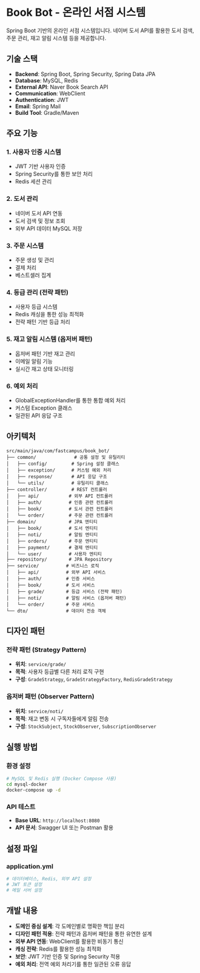 # Book Bot - 온라인 서점 시스템

Spring Boot 기반의 온라인 서점 시스템입니다. 네이버 도서 API를 활용한 도서 검색, 주문 관리, 재고 알림 시스템 등을 제공합니다.

## 기술 스택

- **Backend**: Spring Boot, Spring Security, Spring Data JPA
- **Database**: MySQL, Redis
- **External API**: Naver Book Search API
- **Communication**: WebClient
- **Authentication**: JWT
- **Email**: Spring Mail
- **Build Tool**: Gradle/Maven

## 주요 기능

### 1. 사용자 인증 시스템
- JWT 기반 사용자 인증
- Spring Security를 통한 보안 처리
- Redis 세션 관리

### 2. 도서 관리
- 네이버 도서 API 연동
- 도서 검색 및 정보 조회
- 외부 API 데이터 MySQL 저장

### 3. 주문 시스템
- 주문 생성 및 관리
- 결제 처리
- 베스트셀러 집계

### 4. 등급 관리 (전략 패턴)
- 사용자 등급 시스템
- Redis 캐싱을 통한 성능 최적화
- 전략 패턴 기반 등급 처리

### 5. 재고 알림 시스템 (옵저버 패턴)
- 옵저버 패턴 기반 재고 관리
- 이메일 알림 기능
- 실시간 재고 상태 모니터링

### 6. 예외 처리
- GlobalExceptionHandler를 통한 통합 예외 처리
- 커스텀 Exception 클래스
- 일관된 API 응답 구조

## 아키텍처

```
src/main/java/com/fastcampus/book_bot/
├── common/              # 공통 설정 및 유틸리티
│   ├── config/         # Spring 설정 클래스
│   ├── exception/      # 커스텀 예외 처리
│   ├── response/       # API 응답 구조
│   └── utils/          # 유틸리티 클래스
├── controller/         # REST 컨트롤러
│   ├── api/           # 외부 API 컨트롤러
│   ├── auth/          # 인증 관련 컨트롤러
│   ├── book/          # 도서 관련 컨트롤러
│   └── order/         # 주문 관련 컨트롤러
├── domain/            # JPA 엔티티
│   ├── book/          # 도서 엔티티
│   ├── noti/          # 알림 엔티티
│   ├── orders/        # 주문 엔티티
│   ├── payment/       # 결제 엔티티
│   └── user/          # 사용자 엔티티
├── repository/        # JPA Repository
├── service/          # 비즈니스 로직
│   ├── api/          # 외부 API 서비스
│   ├── auth/         # 인증 서비스
│   ├── book/         # 도서 서비스
│   ├── grade/        # 등급 서비스 (전략 패턴)
│   ├── noti/         # 알림 서비스 (옵저버 패턴)
│   └── order/        # 주문 서비스
└── dto/              # 데이터 전송 객체
```

## 디자인 패턴

### 전략 패턴 (Strategy Pattern)
- **위치**: `service/grade/`
- **목적**: 사용자 등급별 다른 처리 로직 구현
- **구성**: `GradeStrategy`, `GradeStrategyFactory`, `RedisGradeStrategy`

### 옵저버 패턴 (Observer Pattern)
- **위치**: `service/noti/`
- **목적**: 재고 변동 시 구독자들에게 알림 전송
- **구성**: `StockSubject`, `StockObserver`, `SubscriptionObserver`

## 실행 방법

### 환경 설정
```bash
# MySQL 및 Redis 실행 (Docker Compose 사용)
cd mysql-docker
docker-compose up -d
```

### API 테스트
- **Base URL**: `http://localhost:8080`
- **API 문서**: Swagger UI 또는 Postman 활용

## 설정 파일

### application.yml
```yaml
# 데이터베이스, Redis, 외부 API 설정
# JWT 토큰 설정
# 메일 서버 설정
```

## 개발 내용

- **도메인 중심 설계**: 각 도메인별로 명확한 책임 분리
- **디자인 패턴 적용**: 전략 패턴과 옵저버 패턴을 통한 유연한 설계
- **외부 API 연동**: WebClient를 활용한 비동기 통신
- **캐싱 전략**: Redis를 활용한 성능 최적화
- **보안**: JWT 기반 인증 및 Spring Security 적용
- **예외 처리**: 전역 예외 처리기를 통한 일관된 오류 응답
